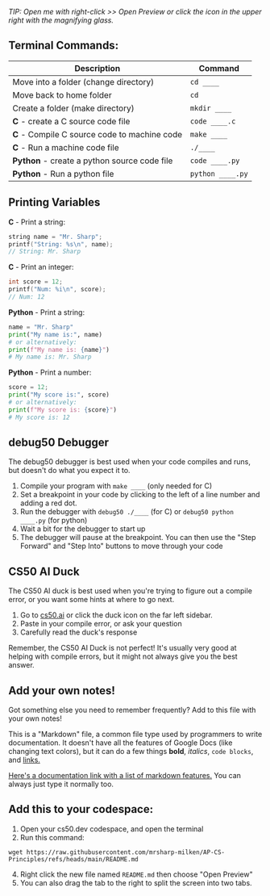 *TIP: Open me with right-click >> Open Preview or click the icon in the upper right with the magnifying glass.*

## Terminal Commands:

| Description | Command |
|---|---|
| Move into a folder (change directory) | `cd ____` |
| Move back to home folder | `cd` |
| Create a folder (make directory) | `mkdir ____` |
| **C** - create a C source code file | `code ____.c` |
| **C** - Compile C source code to machine code | `make ____` |
| **C** - Run a machine code file | `./____` |
| **Python** - create a python source code file | `code ____.py` |
| **Python** - Run a python file | `python ____.py` |

## Printing Variables

**C** - Print a string:
```c
string name = "Mr. Sharp";
printf("String: %s\n", name);
// String: Mr. Sharp
```

**C** - Print an integer:
```c
int score = 12;
printf("Num: %i\n", score);
// Num: 12
```

**Python** - Print a string:
```python
name = "Mr. Sharp"
print("My name is:", name)
# or alternatively:
print(f"My name is: {name}")
# My name is: Mr. Sharp
```

**Python** - Print a number:
```python
score = 12;
print("My score is:", score)
# or alternatively:
print(f"My score is: {score}")
# My score is: 12
```

## debug50 Debugger

The debug50 debugger is best used when your code compiles and runs, but doesn't do what you expect it to.

1. Compile your program with `make ____` (only needed for C)
2. Set a breakpoint in your code by clicking to the left of a line number and adding a red dot.
3. Run the debugger with `debug50 ./____` (for C) or `debug50 python ____.py` (for python)
4. Wait a bit for the debugger to start up
5. The debugger will pause at the breakpoint. You can then use the "Step Forward" and "Step Into" buttons to move through your code

## CS50 AI Duck

The CS50 AI duck is best used when you're trying to figure out a compile error, or you want some hints at where to go next.

1. Go to [cs50.ai](https://cs50.ai/) or click the duck icon on the far left sidebar.
2. Paste in your compile error, or ask your question
3. Carefully read the duck's response

Remember, the CS50 AI Duck is not perfect! It's usually very good at helping with compile errors, but it might not always give you the best answer.

## Add your own notes!

Got something else you need to remember frequently? Add to this file with your own notes!

This is a "Markdown" file, a common file type used by programmers to write documentation. It doesn't have all the features of Google Docs (like changing text colors), but it can do a few things **bold**, *italics*, `code blocks`, and [links.](https://cs50.harvard.edu/ap/2025/curriculum/)

[Here's a documentation link with a list of markdown features.](https://www.markdownguide.org/cheat-sheet/) You can always just type it normally too.

## Add this to your codespace:

1. Open your cs50.dev codespace, and open the terminal
2. Run this command:
```
wget https://raw.githubusercontent.com/mrsharp-milken/AP-CS-Principles/refs/heads/main/README.md
```
4. Right click the new file named `README.md` then choose "Open Preview"
5. You can also drag the tab to the right to split the screen into two tabs.
